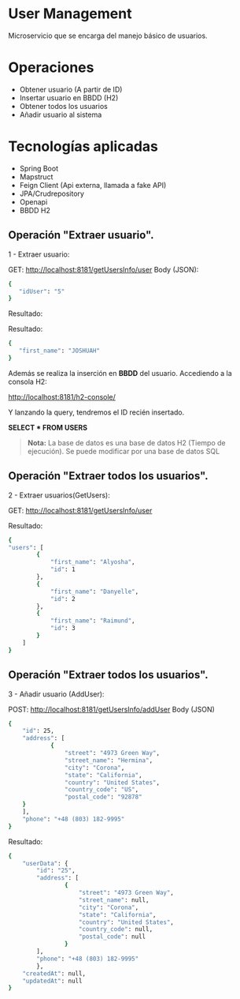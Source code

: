 # User Management

Microservicio que se encarga del manejo básico de usuarios. 

# Operaciones

- Obtener usuario (A partir de ID)
- Insertar usuario en BBDD (H2)
- Obtener todos los usuarios
- Añadir usuario al sistema

# Tecnologías aplicadas

-   Spring Boot
-   Mapstruct
-   Feign Client (Api externa, llamada a fake API)
-   JPA/Crudrepository
-   Openapi
-   BBDD H2

## Operación "Extraer usuario".

1 - Extraer usuario:

GET:  [http://localhost:8181/getUsersInfo/user](http://localhost:8181/getUsersInfo/user)
Body (JSON):
```bash
{
   "idUser": "5"
}
```
Resultado:

Resultado:
```bash
{
   "first_name": "JOSHUAH"
}
```
Además se realiza la inserción en **BBDD** del usuario. Accediendo a la consola H2:

[http://localhost:8181/h2-console/](http://localhost:8181/h2-console/)

Y lanzando la query, tendremos el ID recién insertado.

**SELECT * FROM USERS**
> **Nota:** La base de datos es una base de datos H2 (Tiempo de ejecución). Se puede modificar por una base de datos SQL

## Operación "Extraer todos los usuarios".

2 - Extraer usuarios(GetUsers):

GET:  [http://localhost:8181/getUsersInfo/user](http://localhost:8181/getUsersInfo/user)

Resultado:
```bash
{
"users": [
		{
			"first_name": "Alyosha",
			"id": 1
		},
		{
			"first_name": "Danyelle",
			"id": 2
		},
		{
			"first_name": "Raimund",
			"id": 3
		}
	]
}
```

## Operación "Extraer todos los usuarios".

3 - Añadir usuario (AddUser):

POST:  [http://localhost:8181/getUsersInfo/addUser](http://localhost:8181/getUsersInfo/user)
Body (JSON)
```bash
{
	"id": 25,
	"address": [
			{
				"street": "4973 Green Way",
				"street_name": "Hermina",
				"city": "Corona",
				"state": "California",
				"country": "United States",
				"country_code": "US",
				"postal_code": "92878"
	}
	],
	"phone": "+48 (803) 182-9995"
}
```
Resultado:
```bash
{
	"userData": {
		"id": "25",
		"address": [
				{
					"street": "4973 Green Way",
					"street_name": null,
					"city": "Corona",
					"state": "California",
					"country": "United States",
					"country_code": null,
					"postal_code": null
				}
		],
		"phone": "+48 (803) 182-9995"
		},
	"createdAt": null,
	"updatedAt": null
}
```
